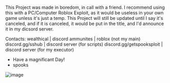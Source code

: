 This Project was made in boredom, in call with a friend.
I recommend using this with a PC/Computer Roblox Exploit, as it would be useless in your own game unless it's just a temp.
This Project will still be updated until I say it's canceled, and if it is canceled, it would be put in the title, and I'd announce it in my dicsord server.

Contacts:
wealthical | discord
ammunites | roblox (not my main)
discord.gg/sshub | discord server (for scripts)
discord.gg/getspooksploit | discord server (for my executor)

- Have a magnificant Day!
- spooks

![image](https://github.com/user-attachments/assets/2e59b8a4-8a68-443b-b0ea-4b64a2282728)

